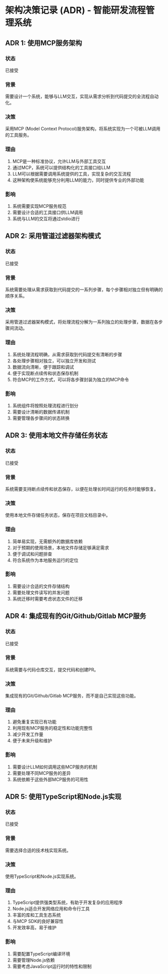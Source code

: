 # 架构决策记录 (ADR) - 智能研发流程管理系统

## ADR 1: 使用MCP服务架构

### 状态

已接受

### 背景

需要设计一个系统，能够与LLM交互，实现从需求分析到代码提交的全流程自动化。

### 决策

采用MCP (Model Context Protocol)服务架构，将系统实现为一个可被LLM调用的工具服务。

### 理由

1. MCP是一种标准协议，允许LLM与外部工具交互
2. 通过MCP，系统可以提供结构化的工具接口给LLM
3. LLM可以根据需要调用系统提供的工具，实现复杂的交互流程
4. 这种架构使系统能够充分利用LLM的能力，同时提供专业的外部功能

### 影响

1. 系统需要实现MCP服务规范
2. 需要设计合适的工具接口供LLM调用
3. 系统与LLM的交互将通过stdio进行

## ADR 2: 采用管道过滤器架构模式

### 状态

已接受

### 背景

系统需要处理从需求获取到代码提交的一系列步骤，每个步骤相对独立但有明确的顺序关系。

### 决策

采用管道过滤器架构模式，将处理流程分解为一系列独立的处理步骤，数据在各步骤间流动。

### 理由

1. 系统处理流程明确，从需求获取到代码提交有清晰的步骤
2. 各处理步骤相对独立，可以独立开发和测试
3. 数据流向清晰，便于跟踪和调试
4. 便于实现断点续传和状态保存机制
5. 符合MCP的工作方式，可以将各步骤封装为独立的MCP命令

### 影响

1. 系统组件将按照处理流程进行划分
2. 需要设计清晰的数据传递机制
3. 需要管理各步骤间的状态转换

## ADR 3: 使用本地文件存储任务状态

### 状态

已接受

### 背景

系统需要支持断点续传和状态保存，以便在处理长时间运行的任务时能够恢复。

### 决策

使用本地文件存储任务状态，保存在项目文档目录中。

### 理由

1. 简单易实现，无需额外的数据库依赖
2. 对于预期的使用场景，本地文件存储足够满足需求
3. 便于调试和问题排查
4. 符合系统作为本地服务运行的定位

### 影响

1. 需要设计合适的文件存储结构
2. 需要处理文件读写的并发问题
3. 系统迁移时需要考虑状态文件的迁移

## ADR 4: 集成现有的Git/Github/Gitlab MCP服务

### 状态

已接受

### 背景

系统需要与代码仓库交互，提交代码和创建PR。

### 决策

集成现有的Git/Github/Gitlab MCP服务，而不是自己实现这些功能。

### 理由

1. 避免重复实现已有功能
2. 利用现有MCP服务的稳定性和功能完整性
3. 减少开发工作量
4. 便于未来升级和维护

### 影响

1. 需要设计LLM如何调用这些MCP服务的机制
2. 需要处理不同MCP服务的差异
3. 系统依赖于这些外部MCP服务的可用性

## ADR 5: 使用TypeScript和Node.js实现

### 状态

已接受

### 背景

需要选择合适的技术栈实现系统。

### 决策

使用TypeScript和Node.js实现系统。

### 理由

1. TypeScript提供强类型系统，有助于开发复杂的应用程序
2. Node.js适合开发网络应用和命令行工具
3. 丰富的库和工具生态系统
4. 与MCP SDK的良好兼容性
5. 开发效率高，易于维护

### 影响

1. 需要配置TypeScript编译环境
2. 需要管理Node.js依赖
3. 需要考虑JavaScript运行时的特性和限制
